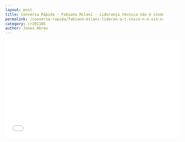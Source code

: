 ```yaml
---
layout: post
title: Conversa Rápida - Fabiano Milani - Liderança técnica não é sinônimo de bons líderes
permalink: /conversa-rapida/fabiano-milani-lideran-a-t-cnica-n-o-sin-nimo-de-bons-l-deres
category: cr201105
author: Jonas Abreu
---
```


<iframe width="560" height="315" src="//www.youtube.com/embed/_Gk3o8r8mkU" frameborder="0" allowfullscreen></iframe>
